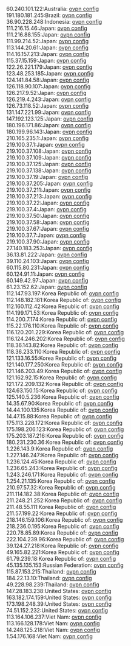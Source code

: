 60.240.101.122:Australia: [ovpn config](vpn/60_240_101_122.ovpn)  
191.180.181.245:Brazil: [ovpn config](vpn/191_180_181_245.ovpn)  
36.90.228.248:Indonesia: [ovpn config](vpn/36_90_228_248.ovpn)  
111.216.15.46:Japan: [ovpn config](vpn/111_216_15_46.ovpn)  
111.216.88.155:Japan: [ovpn config](vpn/111_216_88_155.ovpn)  
111.99.214.52:Japan: [ovpn config](vpn/111_99_214_52.ovpn)  
113.144.20.61:Japan: [ovpn config](vpn/113_144_20_61.ovpn)  
114.16.157.213:Japan: [ovpn config](vpn/114_16_157_213.ovpn)  
115.37.15.159:Japan: [ovpn config](vpn/115_37_15_159.ovpn)  
122.26.221.179:Japan: [ovpn config](vpn/122_26_221_179.ovpn)  
123.48.253.185:Japan: [ovpn config](vpn/123_48_253_185.ovpn)  
124.141.84.58:Japan: [ovpn config](vpn/124_141_84_58.ovpn)  
126.118.90.107:Japan: [ovpn config](vpn/126_118_90_107.ovpn)  
126.217.9.52:Japan: [ovpn config](vpn/126_217_9_52.ovpn)  
126.219.4.243:Japan: [ovpn config](vpn/126_219_4_243.ovpn)  
126.73.118.52:Japan: [ovpn config](vpn/126_73_118_52.ovpn)  
131.147.221.99:Japan: [ovpn config](vpn/131_147_221_99.ovpn)  
147.192.123.125:Japan: [ovpn config](vpn/147_192_123_125.ovpn)  
180.196.171.86:Japan: [ovpn config](vpn/180_196_171_86.ovpn)  
180.199.96.143:Japan: [ovpn config](vpn/180_199_96_143.ovpn)  
210.165.235.1:Japan: [ovpn config](vpn/210_165_235_1.ovpn)  
219.100.37.1:Japan: [ovpn config](vpn/219_100_37_1.ovpn)  
219.100.37.108:Japan: [ovpn config](vpn/219_100_37_108.ovpn)  
219.100.37.109:Japan: [ovpn config](vpn/219_100_37_109.ovpn)  
219.100.37.125:Japan: [ovpn config](vpn/219_100_37_125.ovpn)  
219.100.37.138:Japan: [ovpn config](vpn/219_100_37_138.ovpn)  
219.100.37.19:Japan: [ovpn config](vpn/219_100_37_19.ovpn)  
219.100.37.205:Japan: [ovpn config](vpn/219_100_37_205.ovpn)  
219.100.37.211:Japan: [ovpn config](vpn/219_100_37_211.ovpn)  
219.100.37.213:Japan: [ovpn config](vpn/219_100_37_213.ovpn)  
219.100.37.22:Japan: [ovpn config](vpn/219_100_37_22.ovpn)  
219.100.37.4:Japan: [ovpn config](vpn/219_100_37_4.ovpn)  
219.100.37.50:Japan: [ovpn config](vpn/219_100_37_50.ovpn)  
219.100.37.58:Japan: [ovpn config](vpn/219_100_37_58.ovpn)  
219.100.37.67:Japan: [ovpn config](vpn/219_100_37_67.ovpn)  
219.100.37.7:Japan: [ovpn config](vpn/219_100_37_7.ovpn)  
219.100.37.90:Japan: [ovpn config](vpn/219_100_37_90.ovpn)  
27.140.183.253:Japan: [ovpn config](vpn/27_140_183_253.ovpn)  
36.13.81.222:Japan: [ovpn config](vpn/36_13_81_222.ovpn)  
39.110.24.103:Japan: [ovpn config](vpn/39_110_24_103.ovpn)  
60.115.80.231:Japan: [ovpn config](vpn/60_115_80_231.ovpn)  
60.124.91.11:Japan: [ovpn config](vpn/60_124_91_11.ovpn)  
60.149.42.97:Japan: [ovpn config](vpn/60_149_42_97.ovpn)  
61.23.152.62:Japan: [ovpn config](vpn/61_23_152_62.ovpn)  
112.147.93.197:Korea Republic of: [ovpn config](vpn/112_147_93_197.ovpn)  
112.148.182.181:Korea Republic of: [ovpn config](vpn/112_148_182_181.ovpn)  
112.160.112.42:Korea Republic of: [ovpn config](vpn/112_160_112_42.ovpn)  
114.199.171.53:Korea Republic of: [ovpn config](vpn/114_199_171_53.ovpn)  
114.200.7.174:Korea Republic of: [ovpn config](vpn/114_200_7_174.ovpn)  
115.22.176.110:Korea Republic of: [ovpn config](vpn/115_22_176_110.ovpn)  
116.120.201.229:Korea Republic of: [ovpn config](vpn/116_120_201_229.ovpn)  
116.124.246.202:Korea Republic of: [ovpn config](vpn/116_124_246_202.ovpn)  
118.36.143.82:Korea Republic of: [ovpn config](vpn/118_36_143_82.ovpn)  
118.36.233.110:Korea Republic of: [ovpn config](vpn/118_36_233_110.ovpn)  
121.133.16.55:Korea Republic of: [ovpn config](vpn/121_133_16_55.ovpn)  
121.140.177.250:Korea Republic of: [ovpn config](vpn/121_140_177_250.ovpn)  
121.146.203.49:Korea Republic of: [ovpn config](vpn/121_146_203_49.ovpn)  
121.162.92.15:Korea Republic of: [ovpn config](vpn/121_162_92_15.ovpn)  
121.172.209.132:Korea Republic of: [ovpn config](vpn/121_172_209_132.ovpn)  
124.63.150.15:Korea Republic of: [ovpn config](vpn/124_63_150_15.ovpn)  
125.140.5.236:Korea Republic of: [ovpn config](vpn/125_140_5_236.ovpn)  
14.35.67.90:Korea Republic of: [ovpn config](vpn/14_35_67_90.ovpn)  
14.44.100.135:Korea Republic of: [ovpn config](vpn/14_44_100_135.ovpn)  
14.47.15.88:Korea Republic of: [ovpn config](vpn/14_47_15_88.ovpn)  
175.113.228.172:Korea Republic of: [ovpn config](vpn/175_113_228_172.ovpn)  
175.198.206.123:Korea Republic of: [ovpn config](vpn/175_198_206_123.ovpn)  
175.203.187.216:Korea Republic of: [ovpn config](vpn/175_203_187_216.ovpn)  
180.231.230.36:Korea Republic of: [ovpn config](vpn/180_231_230_36.ovpn)  
1.226.143.9:Korea Republic of: [ovpn config](vpn/1_226_143_9.ovpn)  
1.227.146.247:Korea Republic of: [ovpn config](vpn/1_227_146_247.ovpn)  
1.236.124.45:Korea Republic of: [ovpn config](vpn/1_236_124_45.ovpn)  
1.236.65.243:Korea Republic of: [ovpn config](vpn/1_236_65_243.ovpn)  
1.243.246.171:Korea Republic of: [ovpn config](vpn/1_243_246_171.ovpn)  
1.254.21.135:Korea Republic of: [ovpn config](vpn/1_254_21_135.ovpn)  
210.97.57.32:Korea Republic of: [ovpn config](vpn/210_97_57_32.ovpn)  
211.114.182.38:Korea Republic of: [ovpn config](vpn/211_114_182_38.ovpn)  
211.248.21.252:Korea Republic of: [ovpn config](vpn/211_248_21_252.ovpn)  
211.48.55.111:Korea Republic of: [ovpn config](vpn/211_48_55_111.ovpn)  
211.57.199.22:Korea Republic of: [ovpn config](vpn/211_57_199_22.ovpn)  
218.146.159.106:Korea Republic of: [ovpn config](vpn/218_146_159_106.ovpn)  
218.236.0.195:Korea Republic of: [ovpn config](vpn/218_236_0_195.ovpn)  
220.78.85.89:Korea Republic of: [ovpn config](vpn/220_78_85_89.ovpn)  
222.104.239.96:Korea Republic of: [ovpn config](vpn/222_104_239_96.ovpn)  
39.124.27.218:Korea Republic of: [ovpn config](vpn/39_124_27_218.ovpn)  
49.165.82.221:Korea Republic of: [ovpn config](vpn/49_165_82_221.ovpn)  
61.79.239.18:Korea Republic of: [ovpn config](vpn/61_79_239_18.ovpn)  
45.135.135.153:Russian Federation: [ovpn config](vpn/45_135_135_153.ovpn)  
115.87.153.215:Thailand: [ovpn config](vpn/115_87_153_215.ovpn)  
184.22.13.10:Thailand: [ovpn config](vpn/184_22_13_10.ovpn)  
49.228.98.239:Thailand: [ovpn config](vpn/49_228_98_239.ovpn)  
147.28.183.238:United States: [ovpn config](vpn/147_28_183_238.ovpn)  
163.182.174.159:United States: [ovpn config](vpn/163_182_174_159.ovpn)  
173.198.248.39:United States: [ovpn config](vpn/173_198_248_39.ovpn)  
74.51.152.232:United States: [ovpn config](vpn/74_51_152_232.ovpn)  
113.164.106.237:Viet Nam: [ovpn config](vpn/113_164_106_237.ovpn)  
113.166.128.178:Viet Nam: [ovpn config](vpn/113_166_128_178.ovpn)  
14.248.125.218:Viet Nam: [ovpn config](vpn/14_248_125_218.ovpn)  
1.54.176.168:Viet Nam: [ovpn config](vpn/1_54_176_168.ovpn)  
